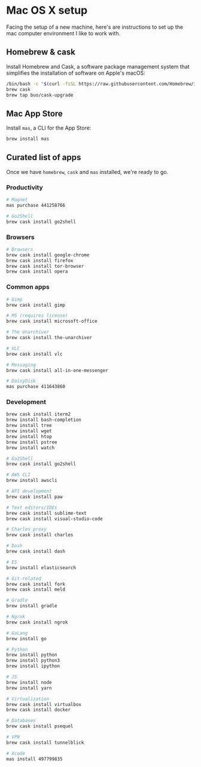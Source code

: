 # Mac OS X setup

Facing the setup of a new machine, here's are instructions to set up the mac computer environment I like to work with.

## Homebrew & cask

Install Homebrew and Cask, a software package management system that simplifies the installation of software on Apple's macOS:

```bash
/bin/bash -c "$(curl -fsSL https://raw.githubusercontent.com/Homebrew/install/master/install.sh)"
brew cask
brew tap buo/cask-upgrade
```
## Mac App Store
Install `mas`, a CLI for the App Store:

```bash
brew install mas
```

## Curated list of apps

Once we have `homebrew`, `cask` and `mas` installed, we're ready to go.

### Productivity

```bash
# Magnet
mas purchase 441258766

# Go2Shell
brew cask install go2shell
```
### Browsers

```bash
# Browsers
brew cask install google-chrome
brew cask install firefox
brew cask install tor-browser
brew cask install opera
```

### Common apps

```bash
# Gimp
brew cask install gimp

# MS (requires license)
brew cask install microsoft-office

# The Unarchiver
brew cask install the-unarchiver

# VLC
brew cask install vlc

# Messaging
brew cask install all-in-one-messenger

# DaisyDisk
mas purchase 411643860
```

### Development

```bash
brew cask install iterm2
brew install bash-completion
brew install tree
brew install wget
brew install htop
brew install pstree
brew install watch

# Go2Shell
brew cask install go2shell

# AWS CLI
brew install awscli

# API development
brew cask install paw

# Text editors/IDEs
brew cask install sublime-text
brew cask install visual-studio-code

# Charles proxy
brew cask install charles

# Dash
brew cask install dash

# ES
brew install elasticsearch

# Git-related
brew cask install fork
brew cask install meld

# Gradle
brew install gradle

# Ngrok
brew cask install ngrok

# GoLang
brew install go

# Python
brew install python
brew install python3
brew install ipython

# JS
brew install node
brew install yarn

# Virtualization
brew cask install virtualbox
brew cask install docker

# Databases
brew cask install psequel

# VPN
brew cask install tunnelblick

# Xcode
mas install 497799835
```
